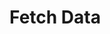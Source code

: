 # Fetch Data

<div data-sample-holder></div>

<script setup>
import {onMounted} from 'vue';
import {setupSample} from '../scripts/setup-sample.js';
import code from "./fetch-data.js?raw";

onMounted(() => setupSample(code));
</script>
